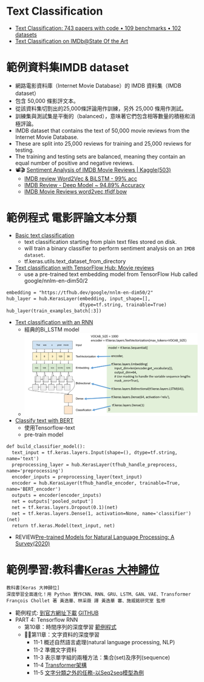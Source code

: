 # Text Classification
- [Text Classification: 743 papers with code • 109 benchmarks • 102 datasets](https://paperswithcode.com/task/text-classification)
- [Text Classification on IMDb@State Of the Art](https://paperswithcode.com/sota/text-classification-on-imdb)

# 範例資料集IMDB dataset
- 網路電影資料庫（Internet Movie Database）的 IMDB 資料集（IMDB dataset）
- 包含 50,000 條影評文本。
- 從該資料集切割出的25,000條評論用作訓練，另外 25,000 條用作測試。
- 訓練集與測試集是平衡的（balanced），意味著它們包含相等數量的積極和消極評論。
- IMDB dataset that contains the text of 50,000 movie reviews from the Internet Movie Database. 
- These are split into 25,000 reviews for training and 25,000 reviews for testing. 
- The training and testing sets are balanced, meaning they contain an equal number of positive and negative reviews.
- 📽️🎬 [Sentiment Analysis of IMDB Movie Reviews | Kaggle(503)](https://www.kaggle.com/datasets/lakshmi25npathi/imdb-dataset-of-50k-movie-reviews)
  - [IMDB review Word2Vec & BiLSTM - 99% acc](https://www.kaggle.com/code/alexcherniuk/imdb-review-word2vec-bilstm-99-acc) 
  - [IMDB Review - Deep Model ~ 94.89% Accuracy](https://www.kaggle.com/code/nilanml/imdb-review-deep-model-94-89-accuracy/notebook)
  - [IMDB Movie Reviews word2vec,tfidf,bow](https://www.kaggle.com/code/jagarapusiva/imdb-movie-reviews-word2vec-tfidf-bow)

# 範例程式  電影評論文本分類
- [Basic text classification](https://www.tensorflow.org/tutorials/keras/text_classification)
  - text classification starting from plain text files stored on disk. 
  - will train a binary classifier to perform sentiment analysis on an `IMDB dataset`. 
  - tf.keras.utils.text_dataset_from_directory 
- [Text classification with TensorFlow Hub: Movie reviews](https://www.tensorflow.org/tutorials/keras/text_classification_with_hub)
  - use a pre-trained text embedding model from TensorFlow Hub called google/nnlm-en-dim50/2 
```
embedding = "https://tfhub.dev/google/nnlm-en-dim50/2"
hub_layer = hub.KerasLayer(embedding, input_shape=[], 
                           dtype=tf.string, trainable=True)
hub_layer(train_examples_batch[:3])
```
- [Text classification with an RNN](https://www.tensorflow.org/text/tutorials/text_classification_rnn)
  - 經典的Bi_LSTM model 
  - ![model_Bi_LSTM.png](./model_Bi_LSTM.png)
- [Classify text with BERT](https://www.tensorflow.org/text/tutorials/classify_text_with_bert) 
  - 使用Tensorflow-text
  - pre-train model 
```
def build_classifier_model():
  text_input = tf.keras.layers.Input(shape=(), dtype=tf.string, name='text')
  preprocessing_layer = hub.KerasLayer(tfhub_handle_preprocess, name='preprocessing')
  encoder_inputs = preprocessing_layer(text_input)
  encoder = hub.KerasLayer(tfhub_handle_encoder, trainable=True, name='BERT_encoder')
  outputs = encoder(encoder_inputs)
  net = outputs['pooled_output']
  net = tf.keras.layers.Dropout(0.1)(net)
  net = tf.keras.layers.Dense(1, activation=None, name='classifier')(net)
  return tf.keras.Model(text_input, net)
```
- REVIEW[Pre-trained Models for Natural Language Processing: A Survey(2020)](https://arxiv.org/abs/2003.08271)
# 範例學習:教科書[Keras 大神歸位](https://www.tenlong.com.tw/products/9789863127017?list_name=srh)
```
教科書[Keras 大神歸位]
深度學習全面進化！用 Python 實作CNN、RNN、GRU、LSTM、GAN、VAE、Transformer
François Chollet 著 黃逸華、林采薇 譯 黃逸華 審、施威銘研究室 監修
```
- 範例程式: [到官方網址下載](https://www.manning.com/books/deep-learning-with-python-second-edition?a_aid=keras&a_bid=76564dff) [GITHUB](https://github.com/fchollet/deep-learning-with-python-notebooks) 
- PART 4: Tensorflow RNN
  - 第10章：時間序列的深度學習  [範例程式](https://github.com/fchollet/deep-learning-with-python-notebooks/blob/master/chapter10_dl-for-timeseries.ipynb)
  - 👍🏻第11章：文字資料的深度學習
    - 11-1 概述自然語言處理(natural language processing, NLP)
    - 11-2 準備文字資料
    - 11-3 表示單字組的兩種方法：集合(set)及序列(sequence)
    - 11-4 [Transformer架構](https://github.com/fchollet/deep-learning-with-python-notebooks/blob/master/chapter11_part03_transformer.ipynb)
    - 11-5 [文字分類之外的任務-以Seq2seq模型為例](https://github.com/fchollet/deep-learning-with-python-notebooks/blob/master/chapter11_part04_sequence-to-sequence-learning.ipynb)



